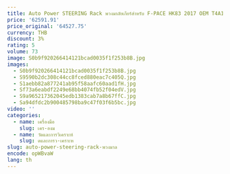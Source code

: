 ```yaml
---
title: Auto Power STEERING Rack พวงมาลัยเกียร์สําหรับ F-PACE HK83 2017 OEM T4A12198 กล่องเกียร์พวงมาลัยอัตโนมัติ
price: '62591.91'
price_original: '64527.75'
currency: THB
discount: 3%
rating: 5
volume: 73
image: S0b9f920266414121bcad0035f1f253b8B.jpg
images:
  - S0b9f920266414121bcad0035f1f253b8B.jpg
  - S9590b2dc308c44cc8fced880eac7c405Q.jpg
  - S1aebb82a877241ab95f58aafc60aad1fH.jpg
  - Sf73a6eabdf2249e68bb4074fb52f04edV.jpg
  - S9a965217362045edb1383cab7a8b67ffC.jpg
  - Sa94dfdc2b900485798ba9c47f03f6b5bc.jpg
video: ''
categories:
  - name: เครื่องมือ
    slug: เคร-องม
  - name: วัดและการวิเคราะห์
    slug: ดและการว-เคราะห
slug: auto-power-steering-rack-พวงมาล
encode: opWBvaW
lang: th
---
```

  